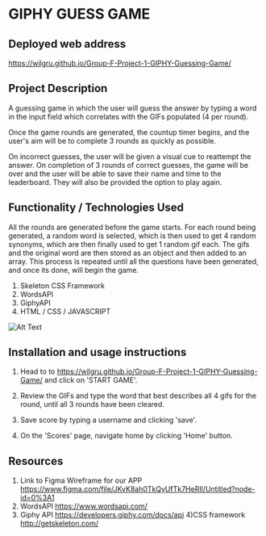# GIPHY GUESS GAME

## Deployed web address
https://wilgru.github.io/Group-F-Project-1-GIPHY-Guessing-Game/

## Project Description

A guessing game in which the user will guess the answer by typing a word in the input field which correlates with the GIFs populated (4 per round). 

Once the game rounds are generated, the countup timer begins, and the user's aim will be to complete 3 rounds as quickly as possible. 

On incorrect guesses, the user will be given a visual cue to reattempt the answer. On completion of 3 rounds of correct guesses, the game will be  over and the user will be able to save their name and time to the leaderboard. They will also be provided the option to play again.

## Functionality / Technologies Used

All the rounds are generated before the game starts. For each round being generated, a random word is selected, which is then used to get 4 random synonyms, which are then finally used to get 1 random gif each. The gifs and the original word are then stored as an object and then added to an array. This process is repeated until all the questions have been generated, and once its done, will begin the game.

1) Skeleton CSS Framework 
2) WordsAPI
3) GiphyAPI
4) HTML / CSS / JAVASCRIPT

![Alt Text](link-to-gif)

## Installation and usage instructions

1) Head to to https://wilgru.github.io/Group-F-Project-1-GIPHY-Guessing-Game/ and click on 'START GAME'. 

2) Review the GIFs and type the word that best describes all 4 gifs for the round, until all 3 rounds have been cleared. 

3) Save score by typing a username and clicking 'save'.

4) On the 'Scores' page, navigate home by clicking 'Home' button.  


## Resources
1) Link to Figma Wireframe for our APP https://www.figma.com/file/JKvK8ah0TkQyUfTk7HeRIl/Untitled?node-id=0%3A1
2) WordsAPI https://www.wordsapi.com/
3) Giphy API https://developers.giphy.com/docs/api
4)CSS framework http://getskeleton.com/
